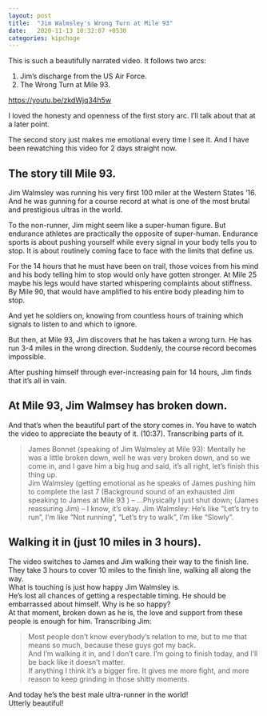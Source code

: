 ```yaml
---
layout: post
title:  "Jim Walmsley's Wrong Turn at Mile 93"
date:   2020-11-13 10:32:07 +0530
categories: kipchoge
---
```


This is such a beautifully narrated video. It follows two arcs:  
1. Jim’s discharge from the US Air Force. 
2. The Wrong Turn at Mile 93.   

https://youtu.be/zkdWjq34h5w

I loved the honesty and openness of the first story arc. I’ll talk about that at a later point.  

The second story just makes me emotional every time I see it. And I have been rewatching this video for 2 days straight now.  

## The story till Mile 93. 

Jim Walmsley was running his very first 100 miler at the Western States ’16. And he was gunning for a course record at what is one of the most brutal and prestigious ultras in the world.

To the non-runner, Jim might seem like a super-human figure. But endurance athletes are practically the opposite of super-human. Endurance sports is about pushing yourself while every signal in your body tells you to stop. It is about routinely coming face to face with the limits that define us.  

For the 14 hours that he must have been on trail, those voices from his mind and his body telling him to stop would only have gotten stronger. At Mile 25 maybe his legs would have started whispering complaints about stiffness. By Mile 90, that would have amplified to his entire body pleading him to stop.  

And yet he soldiers on, knowing from countless hours of training which signals to listen to and which to ignore.  

But then, at Mile 93, Jim discovers that he has taken a wrong turn. He has run 3-4 miles in the wrong direction. Suddenly, the course record becomes impossible.  

After pushing himself through ever-increasing pain for 14 hours, Jim finds that it’s all in vain.

## At Mile 93, Jim Walmsey has broken down. 

And that’s when the beautiful part of the story comes in. You have to watch the video to appreciate the beauty of it. (10:37). Transcribing parts of it. 

> James Bonnet (speaking of Jim Walmsley at Mile 93): Mentally he was a little broken down, well he was very broken down, and so we come in, and I gave him a big hug and said, it’s all right, let’s finish this thing up.  
> Jim Walmsley (getting emotional as he speaks of James pushing him to complete the last 7 
> (Background sound of an exhausted Jim speaking to James at Mile 93 ) – …Physically I just shut down; (James reassuring Jim) – I know, it’s okay. 
> Jim Walmsley: He’s like “Let’s try to run”, I’m like “Not running”, “Let’s try to walk”, I’m like “Slowly”. 

## Walking it in (just 10 miles in 3 hours). 
The video switches to James and Jim walking their way to the finish line. They take 3 hours to cover 10 miles to the finish line, walking all along the way.  
What is touching is just how happy Jim Walmsley is.  
He’s lost all chances of getting a respectable timing. He should be embarrassed about himself. Why is he so happy?  
At that moment, broken down as he is, the love and support from these people is enough for him. Transcribing Jim:  
> Most people don’t know everybody’s relation to me, but to me that means so much, because these guys got my back.  
> And I’m walking it in, and I don’t care. I’m going to finish today, and I’ll be back like it doesn’t matter.  
> If anything I think it’s a bigger fire. It gives me more fight, and more reason to keep grinding in those shitty moments.  

And today he’s the best male ultra-runner in the world!  
Utterly beautiful!  
